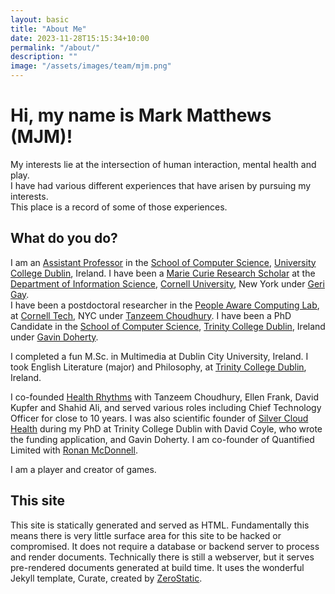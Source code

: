 ```yaml
---
layout: basic
title: "About Me"
date: 2023-11-28T15:15:34+10:00
permalink: "/about/"
description: ""
image: "/assets/images/team/mjm.png"
---
```


# Hi, my name is Mark Matthews (MJM)!

My interests lie at the intersection of human interaction, mental health and play. 
<br> I have had various different experiences that have arisen by pursuing my interests. 
<br> This place is a record of some of those experiences. 


## What do you do?
I am an [Assistant Professor](https://people.ucd.ie/mark.matthews) in the [School of Computer Science](https://www.ucd.ie/cs/), [University College Dublin](https://www.ucd.ie/), Ireland. 
I have been a [Marie Curie Research Scholar](https://marie-sklodowska-curie-actions.ec.europa.eu/actions/postdoctoral-fellowships) at the [Department of Information Science](https://infosci.cornell.edu/), [Cornell University](https://www.cornell.edu/), New York under [Geri Gay](https://infosci.cornell.edu/content/gay).  
I have been a postdoctoral researcher in the [People Aware Computing Lab](https://pac.cs.cornell.edu/), at [Cornell Tech](https://tech.cornell.edu/), NYC under [Tanzeem Choudhury](https://tech.cornell.edu/people/tanzeem-choudhury/). 
I have been a PhD Candidate in the [School of Computer Science](https://www.tcd.ie/scss/), [Trinity College Dublin](https://www.tcd.ie/), Ireland under [Gavin Doherty](https://www.scss.tcd.ie/Gavin.Doherty/). 

I completed a fun M.Sc. in Multimedia at Dublin City University, Ireland. 
I took English Literature (major) and Philosophy, at [Trinity College Dublin](https://www.tcd.ie/), Ireland.  

I co-founded [Health Rhythms](https://www.healthrhythms.com/) with Tanzeem Choudhury, Ellen Frank, David Kupfer and Shahid Ali, and served various roles including Chief Technology Officer for close to 10 years. 
I was also scientific founder of [Silver Cloud Health](https://www.silvercloudhealth.com/ie) during my PhD at Trinity College Dublin with David Coyle, who wrote the funding application, and Gavin Doherty. 
I am co-founder of Quantified Limited with [Ronan McDonnell](https://ronanmcdonnell.com/).

I am a player and creator of games.

## This site
This site is statically generated and served as HTML. Fundamentally this means there is very little surface area for this site to be hacked or compromised. It does not require a database or backend server to process and render documents. Technically there is still a webserver, but it serves pre-rendered documents generated at build time.
It uses the wonderful Jekyll template, Curate, created by [ZeroStatic](ZeroStatic).

<!--
{% include framework/shortcodes/youtube.html id='2M6dJ2Uynhg' %}
--> 

<!--
![Design In Figma]({{ "/assets/images/gen/content/content-2.webp" | relative_url }})
--> 

<!--{% include framework/shortcodes/figure.html src="/assets/images/gen/content/content-1.webp" title="Steve Francia" caption="Designing in Figma" alt="Photo of designing a website in Figma" link="https://figma.com" target="\_blank" %}
--> 

[comment]: <> ("> As a UX designer, you should consider the Why, What and How of product use.")
